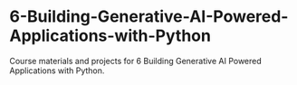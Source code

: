 # 6-Building-Generative-AI-Powered-Applications-with-Python

Course materials and projects for 6 Building Generative AI Powered Applications with Python.
